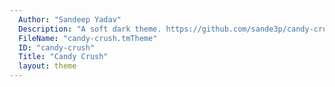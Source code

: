 ```yaml
---
  Author: "Sandeep Yadav"
  Description: "A soft dark theme. https://github.com/sande3p/candy-crush.tmTheme"
  FileName: "candy-crush.tmTheme"
  ID: "candy-crush"
  Title: "Candy Crush"
  layout: theme
---
```

  